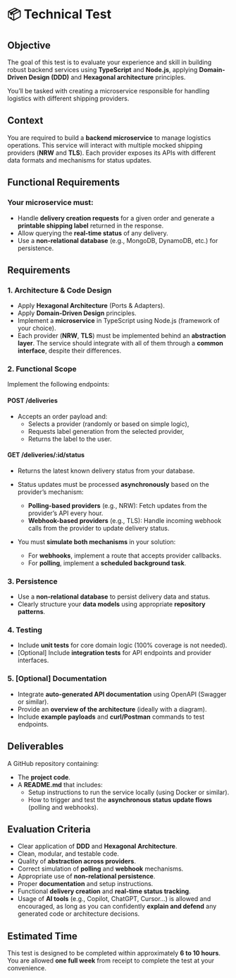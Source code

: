 # 📦 Technical Test

## Objective

The goal of this test is to evaluate your experience and skill in building robust backend services using **TypeScript** and **Node.js**, applying **Domain-Driven Design (DDD)** and **Hexagonal architecture** principles.

You’ll be tasked with creating a microservice responsible for handling logistics with different shipping providers.

## Context

You are required to build a **backend microservice** to manage logistics operations. This service will interact with multiple mocked shipping providers (**NRW** and **TLS**). Each provider exposes its APIs with different data formats and mechanisms for status updates.

## Functional Requirements

### Your microservice must:

- Handle **delivery creation requests** for a given order and generate a **printable shipping label** returned in the response.
- Allow querying the **real-time status** of any delivery.
- Use a **non-relational database** (e.g., MongoDB, DynamoDB, etc.) for persistence.

## Requirements

### 1. Architecture & Code Design

- Apply **Hexagonal Architecture** (Ports & Adapters).
- Apply **Domain-Driven Design** principles.
- Implement a **microservice** in TypeScript using Node.js (framework of your choice).
- Each provider (**NRW**, **TLS**) must be implemented behind an **abstraction layer**. The service should integrate with all of them through a **common interface**, despite their differences.

### 2. Functional Scope

Implement the following endpoints:

#### **POST /deliveries**

- Accepts an order payload and:
  - Selects a provider (randomly or based on simple logic),
  - Requests label generation from the selected provider,
  - Returns the label to the user.

#### **GET /deliveries/:id/status**

- Returns the latest known delivery status from your database.
- Status updates must be processed **asynchronously** based on the provider’s mechanism:

  - **Polling-based providers** (e.g., NRW): Fetch updates from the provider’s API every hour.
  - **Webhook-based providers** (e.g., TLS): Handle incoming webhook calls from the provider to update delivery status.

- You must **simulate both mechanisms** in your solution:
  - For **webhooks**, implement a route that accepts provider callbacks.
  - For **polling**, implement a **scheduled background task**.

### 3. Persistence

- Use a **non-relational database** to persist delivery data and status.
- Clearly structure your **data models** using appropriate **repository patterns**.

### 4. Testing

- Include **unit tests** for core domain logic (100% coverage is not needed).
- [Optional] Include **integration tests** for API endpoints and provider interfaces.

### 5. [Optional] Documentation

- Integrate **auto-generated API documentation** using OpenAPI (Swagger or similar).
- Provide an **overview of the architecture** (ideally with a diagram).
- Include **example payloads** and **curl/Postman** commands to test endpoints.

## Deliverables

A GitHub repository containing:

- The **project code**.
- A **README.md** that includes:
  - Setup instructions to run the service locally (using Docker or similar).
  - How to trigger and test the **asynchronous status update flows** (polling and webhooks).

## Evaluation Criteria

- Clear application of **DDD** and **Hexagonal Architecture**.
- Clean, modular, and testable code.
- Quality of **abstraction across providers**.
- Correct simulation of **polling** and **webhook** mechanisms.
- Appropriate use of **non-relational persistence**.
- Proper **documentation** and setup instructions.
- Functional **delivery creation** and **real-time status tracking**.
- Usage of **AI tools** (e.g., Copilot, ChatGPT, Cursor…) is allowed and encouraged, as long as you can confidently **explain and defend** any generated code or architecture decisions.

## Estimated Time

This test is designed to be completed within approximately **6 to 10 hours**. You are allowed **one full week** from receipt to complete the test at your convenience.
